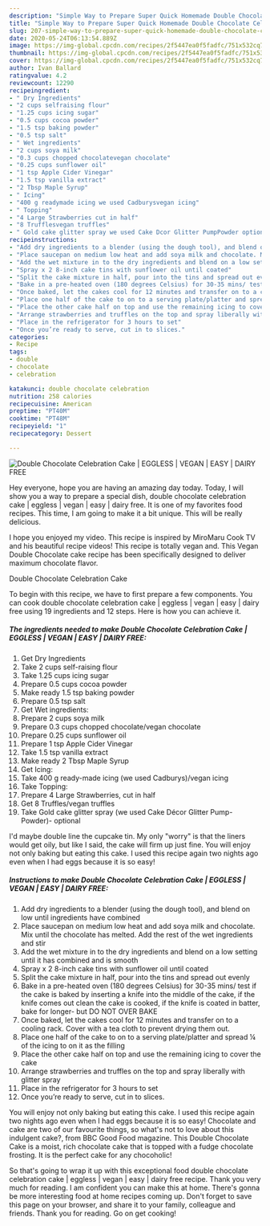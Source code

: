 ```yaml
---
description: "Simple Way to Prepare Super Quick Homemade Double Chocolate Celebration Cake | EGGLESS | VEGAN | EASY | DAIRY FREE"
title: "Simple Way to Prepare Super Quick Homemade Double Chocolate Celebration Cake | EGGLESS | VEGAN | EASY | DAIRY FREE"
slug: 207-simple-way-to-prepare-super-quick-homemade-double-chocolate-celebration-cake-eggless-vegan-easy-dairy-free
date: 2020-05-24T06:13:54.889Z
image: https://img-global.cpcdn.com/recipes/2f5447ea0f5fadfc/751x532cq70/double-chocolate-celebration-cake-eggless-vegan-easy-dairy-free-recipe-main-photo.jpg
thumbnail: https://img-global.cpcdn.com/recipes/2f5447ea0f5fadfc/751x532cq70/double-chocolate-celebration-cake-eggless-vegan-easy-dairy-free-recipe-main-photo.jpg
cover: https://img-global.cpcdn.com/recipes/2f5447ea0f5fadfc/751x532cq70/double-chocolate-celebration-cake-eggless-vegan-easy-dairy-free-recipe-main-photo.jpg
author: Ivan Ballard
ratingvalue: 4.2
reviewcount: 12290
recipeingredient:
- " Dry Ingredients"
- "2 cups selfraising flour"
- "1.25 cups icing sugar"
- "0.5 cups cocoa powder"
- "1.5 tsp baking powder"
- "0.5 tsp salt"
- " Wet ingredients"
- "2 cups soya milk"
- "0.3 cups chopped chocolatevegan chocolate"
- "0.25 cups sunflower oil"
- "1 tsp Apple Cider Vinegar"
- "1.5 tsp vanilla extract"
- "2 Tbsp Maple Syrup"
- " Icing"
- "400 g readymade icing we used Cadburysvegan icing"
- " Topping"
- "4 Large Strawberries cut in half"
- "8 Trufflesvegan truffles"
- " Gold cake glitter spray we used Cake Dcor Glitter PumpPowder optional"
recipeinstructions:
- "Add dry ingredients to a blender (using the dough tool), and blend on low until ingredients have combined"
- "Place saucepan on medium low heat and add soya milk and chocolate. Mix until the chocolate has melted. Add the rest of the wet ingredients and stir"
- "Add the wet mixture in to the dry ingredients and blend on a low setting until it has combined and is smooth"
- "Spray x 2 8-inch cake tins with sunflower oil until coated"
- "Split the cake mixture in half, pour into the tins and spread out evenly"
- "Bake in a pre-heated oven (180 degrees Celsius) for 30-35 mins/ test if the cake is baked by inserting a knife into the middle of the cake, if the knife comes out clean the cake is cooked, if the knife is coated in batter, bake for longer- but DO NOT OVER BAKE"
- "Once baked, let the cakes cool for 12 minutes and transfer on to a cooling rack. Cover with a tea cloth to prevent drying them out."
- "Place one half of the cake to on to a serving plate/platter and spread ¼ of the icing to on it as the filling"
- "Place the other cake half on top and use the remaining icing to cover the cake"
- "Arrange strawberries and truffles on the top and spray liberally with glitter spray"
- "Place in the refrigerator for 3 hours to set"
- "Once you’re ready to serve, cut in to slices."
categories:
- Recipe
tags:
- double
- chocolate
- celebration

katakunci: double chocolate celebration 
nutrition: 258 calories
recipecuisine: American
preptime: "PT40M"
cooktime: "PT48M"
recipeyield: "1"
recipecategory: Dessert

---
```



![Double Chocolate Celebration Cake | EGGLESS | VEGAN | EASY | DAIRY FREE](https://img-global.cpcdn.com/recipes/2f5447ea0f5fadfc/751x532cq70/double-chocolate-celebration-cake-eggless-vegan-easy-dairy-free-recipe-main-photo.jpg)

Hey everyone, hope you are having an amazing day today. Today, I will show you a way to prepare a special dish, double chocolate celebration cake | eggless | vegan | easy | dairy free. It is one of my favorites food recipes. This time, I am going to make it a bit unique. This will be really delicious.

I hope you enjoyed my video. This recipe is inspired by MiroMaru Cook TV and his beautiful recipe videos! This recipe is totally vegan and. This Vegan Double Chocolate cake recipe has been specifically designed to deliver maximum chocolate flavor.

Double Chocolate Celebration Cake 

To begin with this recipe, we have to first prepare a few components. You can cook double chocolate celebration cake | eggless | vegan | easy | dairy free using 19 ingredients and 12 steps. Here is how you can achieve it.

<!--inarticleads1-->

##### The ingredients needed to make Double Chocolate Celebration Cake | EGGLESS | VEGAN | EASY | DAIRY FREE:

1. Get  Dry Ingredients
1. Take 2 cups self-raising flour
1. Take 1.25 cups icing sugar
1. Prepare 0.5 cups cocoa powder
1. Make ready 1.5 tsp baking powder
1. Prepare 0.5 tsp salt
1. Get  Wet ingredients:
1. Prepare 2 cups soya milk
1. Prepare 0.3 cups chopped chocolate/vegan chocolate
1. Prepare 0.25 cups sunflower oil
1. Prepare 1 tsp Apple Cider Vinegar
1. Take 1.5 tsp vanilla extract
1. Make ready 2 Tbsp Maple Syrup
1. Get  Icing:
1. Take 400 g ready-made icing (we used Cadburys)/vegan icing
1. Take  Topping:
1. Prepare 4 Large Strawberries, cut in half
1. Get 8 Truffles/vegan truffles
1. Take  Gold cake glitter spray (we used Cake Décor Glitter Pump-Powder)- optional


I&#39;d maybe double line the cupcake tin. My only &#34;worry&#34; is that the liners would get oily, but like I said, the cake will firm up just fine. You will enjoy not only baking but eating this cake. I used this recipe again two nights ago even when I had eggs because it is so easy! 

<!--inarticleads2-->

##### Instructions to make Double Chocolate Celebration Cake | EGGLESS | VEGAN | EASY | DAIRY FREE:

1. Add dry ingredients to a blender (using the dough tool), and blend on low until ingredients have combined
1. Place saucepan on medium low heat and add soya milk and chocolate. Mix until the chocolate has melted. Add the rest of the wet ingredients and stir
1. Add the wet mixture in to the dry ingredients and blend on a low setting until it has combined and is smooth
1. Spray x 2 8-inch cake tins with sunflower oil until coated
1. Split the cake mixture in half, pour into the tins and spread out evenly
1. Bake in a pre-heated oven (180 degrees Celsius) for 30-35 mins/ test if the cake is baked by inserting a knife into the middle of the cake, if the knife comes out clean the cake is cooked, if the knife is coated in batter, bake for longer- but DO NOT OVER BAKE
1. Once baked, let the cakes cool for 12 minutes and transfer on to a cooling rack. Cover with a tea cloth to prevent drying them out.
1. Place one half of the cake to on to a serving plate/platter and spread ¼ of the icing to on it as the filling
1. Place the other cake half on top and use the remaining icing to cover the cake
1. Arrange strawberries and truffles on the top and spray liberally with glitter spray
1. Place in the refrigerator for 3 hours to set
1. Once you’re ready to serve, cut in to slices.


You will enjoy not only baking but eating this cake. I used this recipe again two nights ago even when I had eggs because it is so easy! Chocolate and cake are two of our favourite things, so what&#39;s not to love about this indulgent cake?, from BBC Good Food magazine. This Double Chocolate Cake is a moist, rich chocolate cake that is topped with a fudge chocolate frosting. It is the perfect cake for any chocoholic! 

So that's going to wrap it up with this exceptional food double chocolate celebration cake | eggless | vegan | easy | dairy free recipe. Thank you very much for reading. I am confident you can make this at home. There's gonna be more interesting food at home recipes coming up. Don't forget to save this page on your browser, and share it to your family, colleague and friends. Thank you for reading. Go on get cooking!

